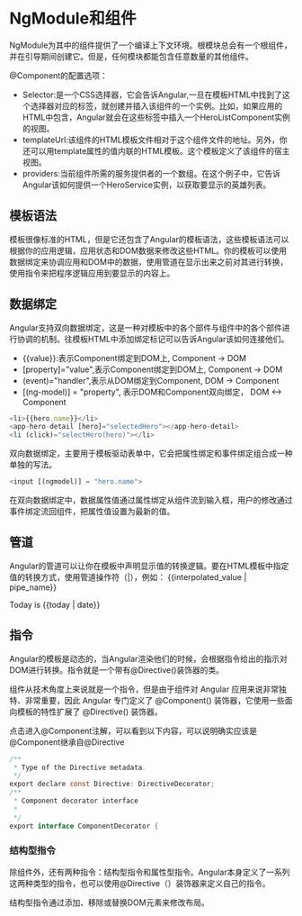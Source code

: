 # NgModule和组件
NgModule为其中的组件提供了一个编译上下文环境。根模块总会有一个根组件，并在引导期间创建它。但是，任何模块都能包含任意数量的其他组件。

@Component的配置选项：
- Selector:是一个CSS选择器，它会告诉Angular,一旦在模板HTML中找到了这个选择器对应的标签，就创建并插入该组件的一个实例。比如，如果应用的HTML中包含<app-hero-list></app-hero-list>，Angular就会在这些标签中插入一个HeroListComponent实例的视图。
- templateUrl:该组件的HTML模板文件相对于这个组件文件的地址。另外，你还可以用template属性的值内联的HTML模板。这个模板定义了该组件的宿主视图。
- providers:当前组件所需的服务提供者的一个数组。在这个例子中，它告诉Angular该如何提供一个HeroService实例，以获取要显示的英雄列表。

## 模板语法
模板很像标准的HTML，但是它还包含了Angular的模板语法，这些模板语法可以根据你的应用逻辑，应用状态和DOM数据来修改这些HTML。你的模板可以使用数据绑定来协调应用和DOM中的数据，使用管道在显示出来之前对其进行转换，使用指令来把程序逻辑应用到要显示的内容上。

## 数据绑定
Angular支持双向数据绑定，这是一种对模板中的各个部件与组件中的各个部件进行协调的机制。往模板HTML中添加绑定标记可以告诉Angular该如何连接他们。

- {{value}}:表示Component绑定到DOM上, Component -> DOM
- [property]="value",表示Component绑定到DOM上, Component -> DOM
- (event)="handler",表示从DOM绑定到Component, DOM -> Component
- [(ng-model)] = "property", 表示DOM和Component双向绑定， DOM <-> Component

```JavaScript
<li>{{hero.name}}</li>
<app-hero-detail [hero]="selectedHero"></app-hero-detail>
<li (click)="selectHero(hero)"></li>
```

双向数据绑定，主要用于模板驱动表单中，它会把属性绑定和事件绑定组合成一种单独的写法。
```javaScript
<input [(ngmodel)] = "hero.name">
```
在双向数据绑定中，数据属性值通过属性绑定从组件流到输入框，用户的修改通过事件绑定流回组件，把属性值设置为最新的值。

## 管道
Angular的管道可以让你在模板中声明显示值的转换逻辑。要在HTML模板中指定值的转换方式，使用管道操作符（|），例如： {{interpolated_value | pipe_name}}

<p>Today is {{today | date}}</p>

## 指令
Angular的模板是动态的，当Angular渲染他们的时候，会根据指令给出的指示对DOM进行转换。指令就是一个带有@Directive()装饰器的类。

组件从技术角度上来说就是一个指令，但是由于组件对 Angular 应用来说非常独特、非常重要，因此 Angular 专门定义了 @Component() 装饰器，它使用一些面向模板的特性扩展了 @Directive() 装饰器。

点击进入@Component注解，可以看到以下内容，可以说明确实应该是@Component继承自@Directive
```java
/**
 * Type of the Directive metadata.
 */
export declare const Directive: DirectiveDecorator;
/**
 * Component decorator interface
 *
 */
export interface ComponentDecorator {
```

### 结构型指令
除组件外，还有两种指令：结构型指令和属性型指令。Angular本身定义了一系列这两种类型的指令，也可以使用@Directive（）装饰器来定义自己的指令。

结构型指令通过添加、移除或替换DOM元素来修改布局。
